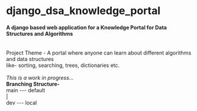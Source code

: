 # django_dsa_knowledge_portal <br>
<h4>A django based web application for a Knowledge Portal for Data Structures and Algorithms</h4> <br>
Project Theme - A portal where anyone can learn about different algorithms and data structures <br>
like- sorting, searching, trees, dictionaries etc. <br><br>
<I> This is a work in progress... </I> <br>
<B>Branching Structure-</B><br>
main --- default<br>
|<br>
dev --- local <br>
 


